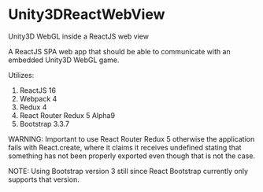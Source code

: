 # Unity3DReactWebView
Unity3D WebGL inside a ReactJS web view

A ReactJS SPA web app that should be able to communicate with an
embedded Unity3D WebGL game.

Utilizes:
1. ReactJS 16
2. Webpack 4
3. Redux 4
4. React Router Redux 5 Alpha9
5. Bootstrap 3.3.7

WARNING:
Important to use React Router Redux 5 otherwise the application fails with React.create,
where it claims it receives undefined stating that something has not been properly exported
even though that is not the case.

NOTE:
Using Bootstrap version 3 still since React Bootstrap currently only supports that version.